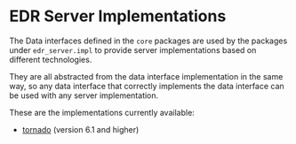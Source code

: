 # EDR Server Implementations
The Data interfaces defined in the `core` packages are used by the packages under
`edr_server.impl` to provide server implementations based on different technologies.

They are all abstracted from the data interface implementation in the same way,
so any data interface that correctly implements the data interface can be used with any server implementation.

These are the implementations currently available:
* [tornado](https://www.tornadoweb.org/en/stable/) (version 6.1 and higher)